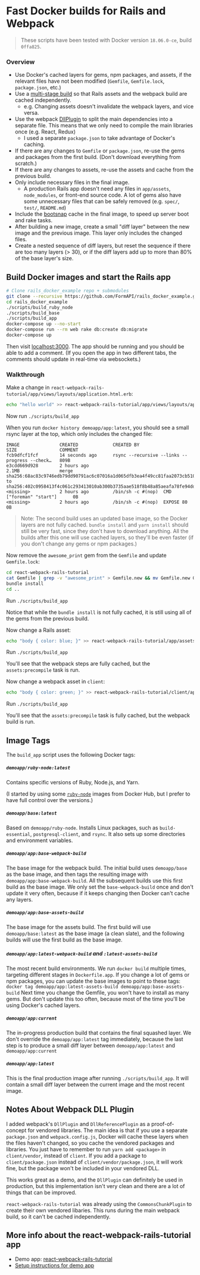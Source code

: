 # Fast Docker builds for Rails and Webpack

> These scripts have been tested with Docker version `18.06.0-ce`, build `0ffa825`.

### Overview

* Use Docker's cached layers for gems, npm packages, and assets, if the relevant files have not been modified (`Gemfile`, `Gemfile.lock`, `package.json`, etc.)
* Use a [multi-stage build](https://docs.docker.com/develop/develop-images/multistage-build/) so
that Rails assets and the webpack build are cached independently.
  * e.g. Changing assets doesn't invalidate the webpack layers, and vice versa.
* Use the webpack [DllPlugin](https://webpack.js.org/plugins/dll-plugin/) to split the main dependencies into a separate file. This means that we only need to compile the main libraries once (e.g. React, Redux)
  * I used a separate `package.json` to take advantage of Docker's caching.
* If there are any changes to `Gemfile` or `package.json`, re-use the gems and packages from the first build. (Don't download everything from scratch.)
* If there are any changes to assets, re-use the assets and cache from the previous build.
* Only include necessary files in the final image.
  * A production Rails app doesn't need any files in `app/assets`, `node_modules`, or front-end source code. A lot of gems also have some unnecessary files that can be safely removed (e.g. `spec/`, `test/`, `README.md`)
* Include the [bootsnap](https://github.com/Shopify/bootsnap) cache in the final image,
  to speed up server boot and rake tasks.
* After building a new image, create a small "diff layer" between the new image and the previous image. This layer only includes the changed files.
* Create a nested sequence of diff layers, but reset the sequence if there are too many layers (> 30), or if the diff layers add up to more than 80% of the base layer's size.

## Build Docker images and start the Rails app

```bash
# Clone rails_docker_example repo + submodules
git clone --recursive https://github.com/FormAPI/rails_docker_example.git
cd rails_docker_example
./scripts/build_ruby_node
./scripts/build_base
./scripts/build_app
docker-compose up --no-start
docker-compose run --rm web rake db:create db:migrate
docker-compose up
```

Then visit [localhost:3000](http://localhost:3000).
The app should be running and you should be able to add a comment. (If you open the app in
two different tabs, the comments should update in real-time via websockets.)

### Walkthrough

Make a change in `react-webpack-rails-tutorial/app/views/layouts/application.html.erb`:

```bash
echo "hello world" >> react-webpack-rails-tutorial/app/views/layouts/application.html.erb
```

Now run `./scripts/build_app`

When you run `docker history demoapp/app:latest`, you should see a small rsync layer at the top, which only includes the changed file:

```
IMAGE               CREATED             CREATED BY                                      SIZE                COMMENT
fcb9dfcf1fcf        14 seconds ago      rsync --recursive --links --progress --check…   809B
e3cdd669d928        2 hours ago                                                         2.1MB               merge sha256:68ac83c9746edb79dd90791ac6c07016a1d065dfb3ea4f49cc81faa2073cb510 to sha256:402c0958413f4c061c293413010ab300b3735aae518f8b48a85aeafa78fe94dd
<missing>           2 hours ago         /bin/sh -c #(nop)  CMD ["foreman" "start"]      0B
<missing>           2 hours ago         /bin/sh -c #(nop)  EXPOSE 80                    0B
```

> Note: The second build uses an updated base image, so the Docker layers are not fully cached. `bundle install` and `yarn install` should still be very fast, since they don't have to download anything. All the builds after this one will use cached layers, so they'll be even faster (if you don't change any gems or npm packages.)

Now remove the `awesome_print` gem from the `Gemfile` and update `Gemfile.lock`:

```bash
cd react-webpack-rails-tutorial
cat Gemfile | grep -v "awesome_print" > Gemfile.new && mv Gemfile.new Gemfile
bundle install
cd ..
```

Run `./scripts/build_app`

Notice that while the `bundle install` is not fully cached, it is still using all of the gems from the previous build.

Now change a Rails asset:

```bash
echo "body { color: blue; }" >> react-webpack-rails-tutorial/app/assets/stylesheets/test-asset.css
```

Run `./scripts/build_app`

You'll see that the webpack steps are fully cached, but the `assets:precompile` task is run.

Now change a webpack asset in `client`:

```bash
echo "body { color: green; }" >> react-webpack-rails-tutorial/client/app/assets/styles/app-variables.scss
```

Run `./scripts/build_app`

You'll see that the `assets:precompile` task is fully cached, but the webpack build is run.

## Image Tags

The `build_app` script uses the following Docker tags:

#####  `demoapp/ruby-node:latest`

Contains specific versions of Ruby, Node.js, and Yarn.

(I started by using some [`ruby-node`](https://hub.docker.com/r/starefossen/ruby-node/)
images from Docker Hub, but I prefer to have full control over the versions.)

##### `demoapp/base:latest`

Based on `demoapp/ruby-node`. Installs Linux packages, such as `build-essential`, `postgresql-client`, and `rsync`. It also sets up some directories and environment variables.

##### `demoapp/app:base-webpack-build`

The base image for the webpack build. The initial build uses `demoapp/base` as the base image, and then tags the resulting image with `demoapp/app:base-webpack-build`. All the subsequent builds use this first build as the base image. We only set the `base-webpack-build` once and don't update it very often, because if it keeps changing then Docker can't cache any layers.

##### `demoapp/app:base-assets-build`

The base image for the assets build. The first build will use `demoapp/base:latest` as the base image (a clean slate), and the following builds will use the first build as the base image.

##### `demoapp/app:latest-webpack-build` and `:latest-assets-build`

 The most recent build environments. We run `docker build` multiple times, targeting different stages in `Dockerfile.app`. If you change a lot of gems or npm packages, you can update the base images to point to these tags: `docker tag demoapp/app:latest-assets-build demoapp/app:base-assets-build`
Next time you change the Gemfile, you won't have to install as many gems. But don't update this too often, because most of the time you'll be using Docker's cached layers.

##### `demoapp/app:current`

The in-progress production build that contains the final squashed layer. We don't override the `demoapp/app:latest` tag immediately, because the last step is to produce a small diff layer between `demoapp/app:latest` and `demoapp/app:current`

##### `demoapp/app:latest`

This is the final production image after running `./scripts/build_app`. It will contain a small diff layer between the current image and the most recent image.


## Notes About Webpack DLL Plugin

I added webpack's `DllPlugin` and `DllReferencePlugin` as a proof-of-concept for vendored libraries. The main idea is that if you use a separate `package.json` and `webpack.config.js`, Docker will cache these layers when the files haven't changed, so you cache the vendored packages and libraries. You just have to remember to run `yarn add <package>` in `client/vendor`, instead of `client`. If you add a package to `client/package.json` instead of `client/vendor/package.json`, it will work fine, but the package won't be included in your vendored DLL.

This works great as a demo, and the `DllPlugin` can definitely be used in production, but this implementation isn't very clean and there are a lot of things that can be improved.

`react-webpack-rails-tutorial` was already using the `CommonsChunkPlugin` to create their own vendored libaries. This runs during the main webpack build, so it can't be cached independently.


## More info about the react-webpack-rails-tutorial app

* Demo app: [react-webpack-rails-tutorial](https://github.com/shakacode/react-webpack-rails-tutorial)
* [Setup instructions for demo app](https://github.com/shakacode/react-webpack-rails-tutorial#basic-demo-setup)
